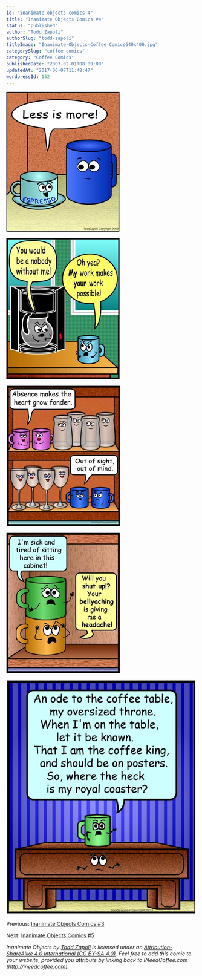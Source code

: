 ```yaml
---
id: "inanimate-objects-comics-4"
title: "Inanimate Objects Comics #4"
status: "published"
author: "Todd Zapoli"
authorSlug: "todd-zapoli"
titleImage: "Inanimate-Objects-Coffee-Comics640x400.jpg"
categorySlug: "coffee-comics"
category: "Coffee Comics"
publishedDate: "2003-02-01T08:00:00"
updatedAt: "2017-06-07T11:48:47"
wordpressId: 152
---
```


![less is more](030lessismore11.jpg)

![nobody without me](031NobodyWithOutMe1.jpg)

![out of sight](032outOFsightOFmind1.jpg)

![sick and tired](034bellyaching1.jpg)

![comic coffee table poem](comic-coffee-table-poem.jpg)

Previous: [Inanimate Objects Comics #3](/inanimate-objects-comics-3/)

Next: [Inanimate Objects Comics #5](/inanimate-objects-comics-5/)

*Inanimate Objects by [Todd Zapoli](/) is licensed under an [Attribution-ShareAlike 4.0 International (CC BY-SA 4.0)](https://creativecommons.org/licenses/by-sa/4.0/). Feel free to add this comic to your website, provided you attribute by linking back to INeedCoffee.com (http://ineedcoffee.com).*
